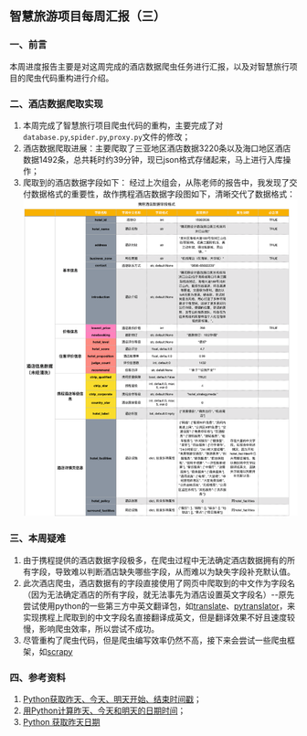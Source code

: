 ## 智慧旅游项目每周汇报（三）

### 一、前言

本周进度报告主要是对这周完成的酒店数据爬虫任务进行汇报，以及对智慧旅行项目的爬虫代码重构进行介绍。

### 二、酒店数据爬取实现

1. 本周完成了智慧旅行项目爬虫代码的重构，主要完成了对`database.py`,`spider.py`,`proxy.py`文件的修改；
2. 酒店数据爬取进展：主要爬取了三亚地区酒店数据3220条以及海口地区酒店数据1492条，总共耗时约39分钟，现已json格式存储起来，马上进行入库操作；
3. 爬取到的酒店数据字段如下：
    经过上次组会，从陈老师的报告中，我发现了交付数据格式的重要性，故作携程酒店数据字段图如下，清晰交代了数据格式：
    ![携程酒店数据格式-c](./img/ctrip_hotel_format.png)

### 三、本周疑难

1. 由于携程提供的酒店数据字段极多，在爬虫过程中无法确定酒店数据拥有的所有字段，导致难以判断酒店缺失哪些字段，从而难以为缺失字段补充默认值。
2. 此次酒店爬虫，酒店数据有的字段直接使用了网页中爬取到的中文作为字段名（因为无法确定酒店的所有字段，就无法事先为酒店设置英文字段名）--原先尝试使用python的一些第三方中英文翻译包，如[translate][]、[pytranslator][]，来实现携程上爬取到的中文字段名直接翻译成英文，但是翻译效果不好且速度较慢，影响爬虫效率，所以尝试不成功。
3. 尽管重构了爬虫代码，但是爬虫编写效率仍然不高，接下来会尝试一些爬虫框架，如[scrapy][]

[translate]: https://pypi.org/project/translate/

[pytranslator]: https://pypi.org/project/pytranslator/

[scrapy]: https://scrapy.org/

### 四、参考资料

1. [Python获取昨天、今天、明天开始、结束时间戳](https://blog.csdn.net/qq_26656329/article/details/73658250)；
2. [用Python计算昨天、今天和明天的日期时间](http://www.iplaypy.com/sys/s100.html)；
3. [Python 获取昨天日期](http://www.runoob.com/python3/python3-get-yesterday.html)